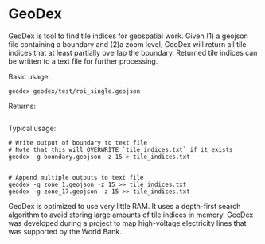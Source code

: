 # GeoDex

GeoDex is tool to find tile indices for geospatial work. Given (1) a geojson file containing a boundary and (2)a zoom level, GeoDex will return all tile indices that at least partially overlap the boundary. Returned tile indices can be written to a text file for further processing.


Basic usage:
```
geodex geodex/test/roi_single.geojson
```
Returns:
```

```

Typical usage:
```
# Write output of boundary to text file
# Note that this will OVERWRITE `tile_indices.txt` if it exists
geodex -g boundary.geojson -z 15 > tile_indices.txt


# Append multiple outputs to text file
geodex -g zone_1.geojson -z 15 >> tile_indices.txt
geodex -g zone_17.geojson -z 15 >> tile_indices.txt

```


GeoDex is optimized to use very little RAM. It uses a depth-first search algorithm to avoid storing large amounts of tile indices in memory. GeoDex was developed during a project to map high-voltage electricity lines that was supported by the World Bank.